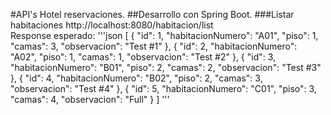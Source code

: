#API's Hotel reservaciones.
##Desarrollo con Spring Boot.
###Listar habitaciones
http://localhost:8080/habitacion/list<br>
Response esperado:
'''json
[
    {
        "id": 1,
        "habitacionNumero": "A01",
        "piso": 1,
        "camas": 3,
        "observacion": "Test #1"
    },
    {
        "id": 2,
        "habitacionNumero": "A02",
        "piso": 1,
        "camas": 1,
        "observacion": "Test #2"
    },
    {
        "id": 3,
        "habitacionNumero": "B01",
        "piso": 2,
        "camas": 2,
        "observacion": "Test #3"
    },
    {
        "id": 4,
        "habitacionNumero": "B02",
        "piso": 2,
        "camas": 3,
        "observacion": "Test #4"
    },
    {
        "id": 5,
        "habitacionNumero": "C01",
        "piso": 3,
        "camas": 4,
        "observacion": "Full"
    }
]
'''
